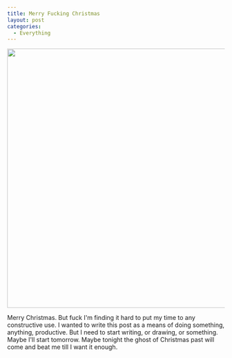 ```yaml
---
title: Merry Fucking Christmas
layout: post
categories:
  - Everything
---
```


<a href="http://dieselsweeties.com"><img src="http://dieselsweeties.com/hstrips/0/2/9/5/02953.png" border="0" width="600" /></a>

Merry Christmas. But fuck I'm finding it hard to put my time to any constructive use. I wanted to write this post
as a means of doing something, anything, productive. But I need to start writing, or drawing, or something. Maybe
I'll start tomorrow. Maybe tonight the ghost of Christmas past will come and beat me till I want it enough.

